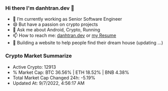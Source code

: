 ### Hi there I'm danhtran.dev 👋

- 🔭 I’m currently working as Senior Software Engineer
- 😄 But have a passion on crypto projects
- 💬 Ask me about Android, Crypto, Running 
- 📫 How to reach me: <a href="https://danhtran.dev" target="_blank">danhtran.dev</a> or <a href="Developer-Resume.pdf" target="_blank">my Resume</a>
- 🌱 Building a website to help people find their dream house (updating ...)

### Crypto Market Summarize
- Active Crypto: 12913
- % Market Cap: BTC 36.56% | ETH 18.52% | BNB 4.38%
- Total Market Cap Changed 24h: -5.19%
- Updated At: 9/7/2022, 4:56:17 AM
